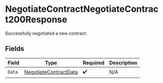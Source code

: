 # NegotiateContractNegotiateContract200Response

Successfully negotiated a new contract.


## Fields

| Field                                                                   | Type                                                                    | Required                                                                | Description                                                             |
| ----------------------------------------------------------------------- | ----------------------------------------------------------------------- | ----------------------------------------------------------------------- | ----------------------------------------------------------------------- |
| `Data`                                                                  | [NegotiateContractData](../../Models/Requests/NegotiateContractData.md) | :heavy_check_mark:                                                      | N/A                                                                     |